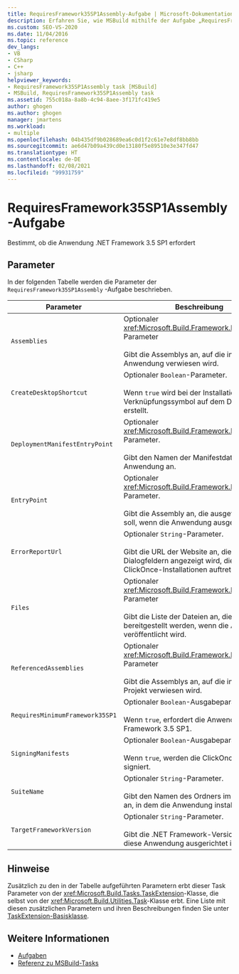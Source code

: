 ```yaml
---
title: RequiresFramework35SP1Assembly-Aufgabe | Microsoft-Dokumentation
description: Erfahren Sie, wie MSBuild mithilfe der Aufgabe „RequiresFramework35SP1Assembly“ bestimmt, ob für eine Anwendung .NET Framework 3.5 SP1 benötigt wird.
ms.custom: SEO-VS-2020
ms.date: 11/04/2016
ms.topic: reference
dev_langs:
- VB
- CSharp
- C++
- jsharp
helpviewer_keywords:
- RequiresFramework35SP1Assembly task [MSBuild]
- MSBuild, RequiresFramework35SP1Assembly task
ms.assetid: 755c018a-8a8b-4c94-8aee-3f171fc419e5
author: ghogen
ms.author: ghogen
manager: jmartens
ms.workload:
- multiple
ms.openlocfilehash: 04b435df9b028689ea6c0d1f2c61e7e8df8bb8bb
ms.sourcegitcommit: ae6d47b09a439cd0e13180f5e89510e3e347fd47
ms.translationtype: HT
ms.contentlocale: de-DE
ms.lasthandoff: 02/08/2021
ms.locfileid: "99931759"
---
```

# <a name="requiresframework35sp1assembly-task"></a>RequiresFramework35SP1Assembly-Aufgabe

Bestimmt, ob die Anwendung .NET Framework 3.5 SP1 erfordert

## <a name="parameters"></a>Parameter

 In der folgenden Tabelle werden die Parameter der `RequiresFramework35SP1Assembly` -Aufgabe beschrieben.

|Parameter|Beschreibung|
|---------------|-----------------|
|`Assemblies`|Optionaler <xref:Microsoft.Build.Framework.ITaskItem>`[]`-Parameter<br /><br /> Gibt die Assemblys an, auf die in der Anwendung verwiesen wird.|
|`CreateDesktopShortcut`|Optionaler `Boolean`-Parameter.<br /><br /> Wenn `true` wird bei der Installation ein Verknüpfungssymbol auf dem Desktop erstellt.|
|`DeploymentManifestEntryPoint`|Optionaler <xref:Microsoft.Build.Framework.ITaskItem>-Parameter.<br /><br /> Gibt den Namen der Manifestdatei für die Anwendung an.|
|`EntryPoint`|Optionaler <xref:Microsoft.Build.Framework.ITaskItem>-Parameter.<br /><br /> Gibt die Assembly an, die ausgeführt werden soll, wenn die Anwendung ausgeführt wird.|
|`ErrorReportUrl`|Optionaler `String`-Parameter.<br /><br /> Gibt die URL der Website an, die in Dialogfeldern angezeigt wird, die bei den ClickOnce-Installationen auftreten.|
|`Files`|Optionaler <xref:Microsoft.Build.Framework.ITaskItem>`[]`-Parameter<br /><br /> Gibt die Liste der Dateien an, die bereitgestellt werden, wenn die Anwendung veröffentlicht wird.|
|`ReferencedAssemblies`|Optionaler <xref:Microsoft.Build.Framework.ITaskItem>`[]`-Parameter<br /><br /> Gibt die Assemblys an, auf die in dem Projekt verwiesen wird.|
|`RequiresMinimumFramework35SP1`|Optionaler `Boolean`-Ausgabeparameter.<br /><br /> Wenn `true`, erfordert die Anwendung .NET Framework 3.5 SP1.|
|`SigningManifests`|Optionaler `Boolean`-Ausgabeparameter.<br /><br /> Wenn `true`, werden die ClickOnce-Manifeste signiert.|
|`SuiteName`|Optionaler `String`-Parameter.<br /><br /> Gibt den Namen des Ordners im Menü **Start** an, in dem die Anwendung installiert wird.|
|`TargetFrameworkVersion`|Optionaler `String`-Parameter.<br /><br /> Gibt die .NET Framework-Version an, auf die diese Anwendung ausgerichtet ist.|

## <a name="remarks"></a>Hinweise

 Zusätzlich zu den in der Tabelle aufgeführten Parametern erbt dieser Task Parameter von der <xref:Microsoft.Build.Tasks.TaskExtension>-Klasse, die selbst von der <xref:Microsoft.Build.Utilities.Task>-Klasse erbt. Eine Liste mit diesen zusätzlichen Parametern und ihren Beschreibungen finden Sie unter [TaskExtension-Basisklasse](../msbuild/taskextension-base-class.md).

## <a name="see-also"></a>Weitere Informationen

- [Aufgaben](../msbuild/msbuild-tasks.md)
- [Referenz zu MSBuild-Tasks](../msbuild/msbuild-task-reference.md)
